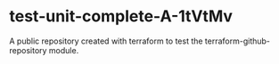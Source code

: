# test-unit-complete-A-1tVtMv
A public repository created with terraform to test the terraform-github-repository module.
